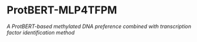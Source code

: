 # ProtBERT-MLP4TFPM
*A ProtBERT-based methylated DNA preference combined with transcription factor identification method*

